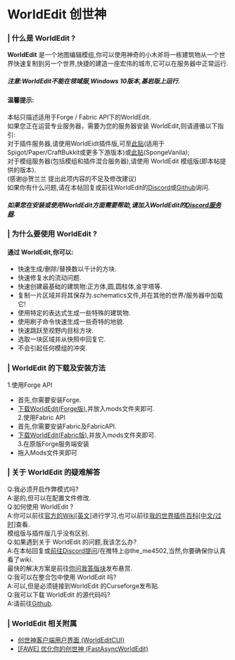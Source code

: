 # WorldEdit 创世神  
### | 什么是 WorldEdit ?  
**WorldEdit** 是一个地图编辑模组,你可以使用神奇的小木斧将一栋建筑物从一个世界快速复制到另一个世界,快捷的建造一座宏伟的城市,它可以在服务器中正常运行.    
##### 注意:WorldEdit不能在领域服,Windows 10版本,基岩版上运行.  
#### **温馨提示:**  
本帖只描述适用于Forge / Fabric API下的WorldEdit.  
如果您正在运营专业服务器，需要为您的服务器安装 WorldEdit,则请遵循以下指引:  
  对于插件服务器,请使用WorldEidt插件版,可至[此贴](https://www.mcbbs.net/thread-68815-1-1.html)(适用于Spigot/Paper/CraftBukkit或更多下游版本)或[此贴](https://www.mcbbs.net/plugin.php?id=link_redirect&target=https%3A%2F%2Fore.spongepowered.org%2FEngineHub%2FWorldEdit)(SpongeVanila);  
  对于模组服务器(包括模组和插件混合服务器),请使用 WorldEdit 模组版(即本帖提供的版本).  
(感谢@贺兰兰 提出此项内容的不足及修改建议)  
如果你有什么问题,请在本帖回复或前往WorldEdit的[Discord](https://www.mcbbs.net/plugin.php?id=link_redirect&target=https%3A%2F%2Fdiscord.gg%2Fenginehub)或[Github](https://github.com/EngineHub/WorldEdit/issues)询问.  
  
##### 如果您在安装或使用WorldEdit方面需要帮助,请加入WorldEdit的[Discord服务器](https://www.mcbbs.net/plugin.php?id=link_redirect&target=https%3A%2F%2Fdiscord.gg%2Fenginehub).
  
### | 为什么要使用 WorldEdit ?  
  
#### 通过 WorldEdit,你可以:  
-   快速生成/删除/替换数以千计的方块.
-   快速修复水的流动问题.
-   快速创建最基础的建筑物:正方体,圆,圆柱体,金字塔等.
-   复制一片区域并将其保存为.schematics文件,并在其他的世界/服务器中加载它!
-   使用特定的表达式生成一些特殊的建筑物.
-   使用刷子命令快速生成一些奇特的地貌.
-   快速跳跃至视野内目标方块.
-   选取一块区域并从快照中回复它.
-   不会引起任何模组的冲突.
  
  
### | WorldEdit 的下载及安装方法  
1.使用Forge API  
- 首先,你需要安装Forge.  
- [下载WorldEdit(Forge版)](http://mc.skycraft.cn/worldedit/download),并放入mods文件夹即可.  
2.使用Fabric API  
- 首先,你需要安装Fabric及FabricAPI.  
- [下载WorldEdit(Fabric版)](http://mc.skycraft.cn/worldedit/download),并放入mods文件夹即可.  
3.在原版Forge服务端安装  
- 拖入Mods文件夹即可  
  
### | 关于 WorldEdit 的疑难解答  
  
Q:我必须开启作弊模式吗?  
A:是的,但可以在配置文件修改.  
Q:如何使用 WorldEdit ?  
A:你可以前往[官方的Wiki[英文]](https://www.curseforge.com/linkout?remoteUrl=https%253a%252f%252fworldedit.enginehub.org%252f)进行学习,也可以前往[我的世界插件百科[中文/过时]](https://mineplugin.org/WorldEdit)查看.  
模组版与插件版几乎没有区别.  
Q:如果遇到关于 WorldEdit 的问题,我该怎么办?  
A:在本帖回复或[前往Discord提问](https://www.mcbbs.net/plugin.php?id=link_redirect&target=https%3A%2F%2Fdiscord.gg%2Fenginehub)/在推特上@the_me4502,当然,你要确保你认真看了wiki.  
最快的解决方案是前往[你问我答版块](https://www.mcbbs.net/forum.php?gid=364)发布悬赏.  
Q:我可以在整合包中使用 WorldEdit 吗?  
A:可以,但是必须链接到WorldEdit 的Curseforge发布贴.  
Q:我可以下载 WorldEdit 的源代码吗?  
A:请前往[Github](https://github.com/enginehub/worldedit).  
  
### | WorldEdit 相关附属  
- [创世神客户端用户界面 (WorldEditCUI)](https://www.mcbbs.net/thread-1013295-1-1.html)  
- [[FAWE] 优化你的创世神 (FastAsyncWorldEdit)](https://www.mcmod.cn/class/2426.html)  